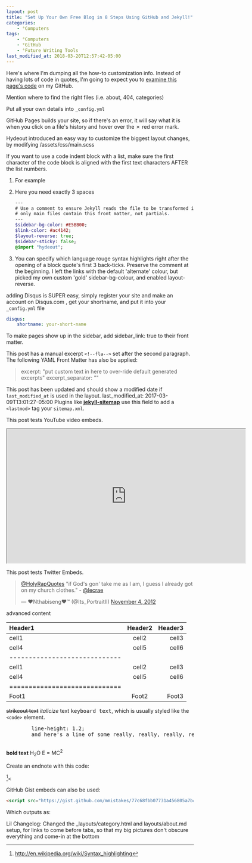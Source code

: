 ```yaml
---
layout: post
title: "Set Up Your Own Free Blog in 8 Steps Using GitHub and Jekyll!"
categories:
	- °Computers
tags:
	- °Computers
	- °GitHub
	- °Future Writing Tools
last_modified_at: 2018-03-20T12:57:42-05:00
---
```



Here's where I'm dumping all the how-to customization info.
Instead of having lots of code in quotes, I'm going to expect you to <a href="{{ site.github.repo }}/blob/master/_posts/2018-03-20-set-up-your-own-free-blog-in-8-steps-using-github-and-jekyll">examine this page's code</a> on my GitHub.



Mention where to find the right files (i.e. about, 404, categories)

Put all your own details into `_config.yml`

GitHub Pages builds your site, so if there's an error, it will say what it is when you click on a file's history and hover over the ✗ red error mark.

Hydeout introduced an easy way to customize the biggest layout changes, by modifying /assets/css/main.scss


If you want to use a code indent block with a list, make sure the first character of the code block is aligned with the first text characters AFTER the list numbers.


1. For example
2. Here you need exactly 3 spaces

	 ```sass
	 ---
	 # Use a comment to ensure Jekyll reads the file to be transformed into CSS later
	 # only main files contain this front matter, not partials.
	 ---
	 $sidebar-bg-color: #E5BB00;
	 $link-color: #ac4142;
	 $layout-reverse: true;
	 $sidebar-sticky: false;
	 @import "hydeout";
	 ```

3. You can specify which language rouge syntax highlights right after the opening of a block quote's first 3 back-ticks. Preserve the comment at the beginning. I left the links with the default 'alternate' colour, but picked my own custom 'gold' sidebar-bg-colour, and enabled layout-reverse.



adding Disqus is SUPER easy, simply register your site and make an account on Disqus.com , get your shortname, and put it into your `_config.yml` file

```yaml
disqus:
	shortname: your-short-name
```




To make pages show up in the sidebar, add sidebar_link: true to their front matter.

This post has a manual excerpt `<!--fla-->` set after the second paragraph. The following YAML Front Matter has also be applied:

> excerpt: "put custom text in here to over-ride default generated excerpts"
> excerpt_separator: "<!--fla-->"

This post has been updated and should show a modified date if `last_modified_at` is used in the layout.
	last_modified_at: 2017-03-09T13:01:27-05:00
	Plugins like [**jekyll-sitemap**](https://github.com/jekyll/jekyll-feed) use this field to add a `<lastmod>` tag your `sitemap.xml`.



This post tests YouTube video embeds.
	<div class="embed-responsive embed-responsive-16by9">
		<iframe width="640" height="360" src="https://www.youtube-nocookie.com/embed/K2r4ujFeuqk?controls=1&amp;list=PLqLno2B-jEzbqT7hPT2R7Th-RQfeM9b99" allowfullscreen></iframe>
	</div>

This post tests Twitter Embeds.
	<blockquote class="twitter-tweet" data-lang="en"><p lang="en" dir="ltr"><a href="https://twitter.com/HolyRapQuotes?ref_src=twsrc%5Etfw">@HolyRapQuotes</a> &quot;if God&#39;s gon&#39; take me as I am, I guess I already got on my church clothes.&quot; - <a href="https://twitter.com/lecrae?ref_src=twsrc%5Etfw">@lecrae</a></p>&mdash; ♥Nthabiseng♥™ (@Its_PortraitII) <a href="https://twitter.com/Its_PortraitII/status/265220674103152640?ref_src=twsrc%5Etfw">November 4, 2012</a></blockquote>
	<script async src="https://platform.twitter.com/widgets.js" charset="utf-8"></script>


advanced content

| Header1 | Header2 | Header3 |
|:--------|:-------:|--------:|
| cell1   | cell2   | cell3   |
| cell4   | cell5   | cell6   |
|-----------------------------|
| cell1   | cell2   | cell3   |
| cell4   | cell5   | cell6   |
|=============================|
| Foot1   | Foot2   | Foot3   |

<strike>strikeout text</strike>
_italicize_ text
<kbd>keyboard text</kbd>, which is usually styled like the `<code>` element.
<pre>
		line-height: 1.2;
		and here's a line of some really, really, really, really long text, just to see how the PRE element handles it and to find out how it overflows;
	</pre>
**bold text**
H<sub>2</sub>O
E = MC<sup>2</sup>

Create an endnote with this code:

[^1]<

[^1]: <http://en.wikipedia.org/wiki/Syntax_highlighting>


GitHub Gist embeds can also be used:

```html
<script src="https://gist.github.com/mmistakes/77c68fbb07731a456805a7b473f47841.js"></script>
```

Which outputs as:
<script src="https://gist.github.com/mmistakes/77c68fbb07731a456805a7b473f47841.js"></script>

Lil Changelog:
Changed the \_layouts/category.html and layouts/about.md setup, for links to come before tabs, so that my big pictures don't obscure everything and come-in at the bottom
